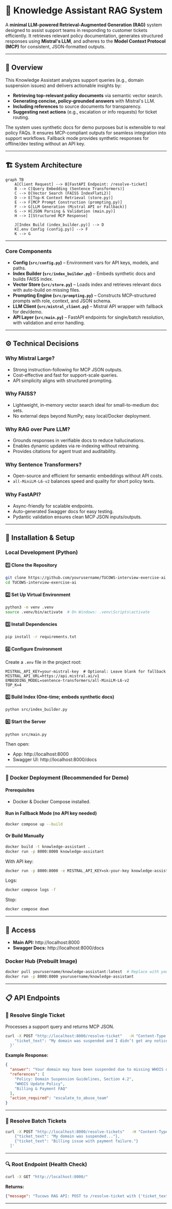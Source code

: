 # 🧠 Knowledge Assistant RAG System

A **minimal LLM-powered Retrieval-Augmented Generation (RAG)** system designed to assist support teams in responding to customer tickets efficiently. It retrieves relevant policy documentation, generates structured responses using **Mistral's LLM**, and adheres to the **Model Context Protocol (MCP)** for consistent, JSON-formatted outputs.

---

## 🚀 Overview

This Knowledge Assistant analyzes support queries (e.g., domain suspension issues) and delivers actionable insights by:

- **Retrieving top-relevant policy documents** via semantic vector search.  
- **Generating concise, policy-grounded answers** with Mistral's LLM.  
- **Including references** to source documents for transparency.  
- **Suggesting next actions** (e.g., escalation or info requests) for ticket routing.  

The system uses synthetic docs for demo purposes but is extensible to real policy FAQs. It ensures MCP-compliant outputs for seamless integration into support workflows. Fallback mode provides synthetic responses for offline/dev testing without an API key.

---

## 🏗️ System Architecture

```mermaid
graph TB
    A[Client Request] --> B[FastAPI Endpoint: /resolve-ticket]
    B --> C[Query Embedding (Sentence Transformers)]
    C --> D[Vector Search (FAISS IndexFlatL2)]
    D --> E[Top-K Context Retrieval (store.py)]
    E --> F[MCP Prompt Construction (prompting.py)]
    F --> G[LLM Generation (Mistral API or Fallback)]
    G --> H[JSON Parsing & Validation (main.py)]
    H --> I[Structured MCP Response]

    J[Index Build (index_builder.py)] --> D
    K[.env Config (config.py)] --> F
    K --> G
```

---

### Core Components

- **Config (`src/config.py`)** – Environment vars for API keys, models, and paths.  
- **Index Builder (`src/index_builder.py`)** – Embeds synthetic docs and builds FAISS index.  
- **Vector Store (`src/store.py`)** – Loads index and retrieves relevant docs with auto-build on missing files.  
- **Prompting Engine (`src/prompting.py`)** – Constructs MCP-structured prompts with role, context, and JSON schema.  
- **LLM Client (`src/mistral_client.py`)** – Mistral API wrapper with fallback for dev/demo.  
- **API Layer (`src/main.py`)** – FastAPI endpoints for single/batch resolution, with validation and error handling.  

---

## ⚙️ Technical Decisions

### Why Mistral Large?
- Strong instruction-following for MCP JSON outputs.  
- Cost-effective and fast for support-scale queries.  
- API simplicity aligns with structured prompting.  

### Why FAISS?
- Lightweight, in-memory vector search ideal for small-to-medium doc sets.  
- No external deps beyond NumPy; easy local/Docker deployment.  

### Why RAG over Pure LLM?
- Grounds responses in verifiable docs to reduce hallucinations.  
- Enables dynamic updates via re-indexing without retraining.  
- Provides citations for agent trust and auditability.  

### Why Sentence Transformers?
- Open-source and efficient for semantic embeddings without API costs.  
- `all-MiniLM-L6-v2` balances speed and quality for short policy texts.  

### Why FastAPI?
- Async-friendly for scalable endpoints.  
- Auto-generated Swagger docs for easy testing.  
- Pydantic validation ensures clean MCP JSON inputs/outputs.  

---

## 🔧 Installation & Setup

### Local Development (Python)

#### 1️⃣ Clone the Repository
```bash
git clone https://github.com/yourusername/TUCOWS-interview-exercise-ai.git  # Replace with your forked repo
cd TUCOWS-interview-exercise-ai
```

#### 2️⃣ Set Up Virtual Environment
```bash
python3 -m venv .venv
source .venv/bin/activate  # On Windows: .venv\Scripts\activate
```

#### 3️⃣ Install Dependencies
```bash
pip install -r requirements.txt
```

#### 4️⃣ Configure Environment
Create a `.env` file in the project root:
```text
MISTRAL_API_KEY=your-mistral-key  # Optional: Leave blank for fallback
MISTRAL_API_URL=https://api.mistral.ai/v1
EMBEDDING_MODEL=sentence-transformers/all-MiniLM-L6-v2
TOP_K=4
```

#### 5️⃣ Build Index (One-time; embeds synthetic docs)
```bash
python src/index_builder.py
```

#### 6️⃣ Start the Server
```bash
python src/main.py
```

Then open:  
- App: http://localhost:8000  
- Swagger UI: http://localhost:8000/docs  

---

### 🐳 Docker Deployment (Recommended for Demo)

#### Prerequisites
- Docker & Docker Compose installed.

#### Run in Fallback Mode (no API key needed)
```bash
docker compose up --build
```

#### Or Build Manually
```bash
docker build -t knowledge-assistant .
docker run -p 8000:8000 knowledge-assistant
```

With API key:
```bash
docker run -p 8000:8000 -e MISTRAL_API_KEY=sk-your-key knowledge-assistant
```

Logs:
```bash
docker compose logs -f
```

Stop:
```bash
docker compose down
```

---

## 📡 Access

- **Main API:** http://localhost:8000  
- **Swagger Docs:** http://localhost:8000/docs  

### Docker Hub (Prebuilt Image)
```bash
docker pull yourusername/knowledge-assistant:latest  # Replace with yourusername
docker run -p 8000:8000 yourusername/knowledge-assistant
```

---

## 📋 API Endpoints

### 🎯 Resolve Single Ticket
Processes a support query and returns MCP JSON.

```bash
curl -X POST "http://localhost:8000/resolve-ticket"   -H "Content-Type: application/json"   -d '{
    "ticket_text": "My domain was suspended and I didn’t get any notice. How can I reactivate it?"
  }'
```

**Example Response:**
```json
{
  "answer": "Your domain may have been suspended due to missing WHOIS details, unpaid billing, or a policy violation. To reactivate, update your WHOIS information in the account dashboard or verify payment status via billing@example.com.",
  "references": [
    "Policy: Domain Suspension Guidelines, Section 4.2",
    "WHOIS Update Policy",
    "Billing & Payment FAQ"
  ],
  "action_required": "escalate_to_abuse_team"
}
```

---

### 🧩 Resolve Batch Tickets
```bash
curl -X POST "http://localhost:8000/resolve-tickets"   -H "Content-Type: application/json"   -d '[
    {"ticket_text": "My domain was suspended..."},
    {"ticket_text": "Billing issue with payment failure."}
  ]'
```

---

### 🔍 Root Endpoint (Health Check)
```bash
curl -X GET "http://localhost:8000/"
```
**Returns:**  
```json
{"message": "Tucows RAG API: POST to /resolve-ticket with {'ticket_text': 'your query'}"}
```

---
